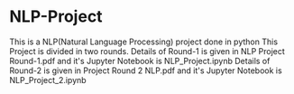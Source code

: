 # NLP-Project
This is a NLP(Natural Language Processing) project done in python
This Project is divided in two rounds.
Details of Round-1 is given in NLP Project Round-1.pdf and it's Jupyter Notebook is NLP_Project.ipynb
Details of Round-2 is given in Project Round 2 NLP.pdf and it's Jupyter Notebook is NLP_Project_2.ipynb
